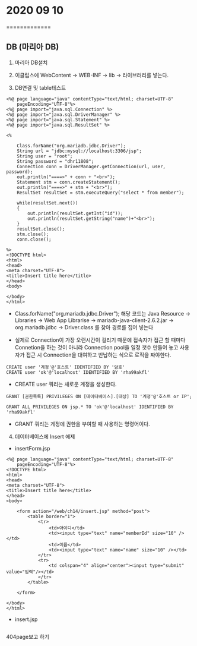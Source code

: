 # 2020 09 10
=============

## DB (마리아 DB)

1. 마리아 DB설치

2. 이클립스에 WebContent -> WEB-INF -> lib -> 라이브러리를 넣는다.

3. DB연결 및 table테스트
```
<%@ page language="java" contentType="text/html; charset=UTF-8"
    pageEncoding="UTF-8"%>
<%@ page import="java.sql.Connection" %>
<%@ page import="java.sql.DriverManager" %>
<%@ page import="java.sql.Statement" %>
<%@ page import="java.sql.ResultSet" %>

<%
	
	Class.forName("org.mariadb.jdbc.Driver");
	String url = "jdbc:mysql://localhost:3306/jsp";
	String user = "root";
	String password = "dhr11808";
	Connection conn = DriverManager.getConnection(url, user, password);
	out.println("====>" + conn + "<br>");
	Statement stm = conn.createStatement();
	out.println("====>" + stm + "<br>");
	ResultSet resultSet = stm.executeQuery("select * from member");
	
	while(resultSet.next())
	{
		out.println(resultSet.getInt("id"));
		out.println(resultSet.getString("name")+"<br>");
	}
	resultSet.close();
	stm.close();
	conn.close();

%>
<!DOCTYPE html>
<html>
<head>
<meta charset="UTF-8">
<title>Insert title here</title>
</head>
<body>

</body>
</html>
```

- Class.forName("org.mariadb.jdbc.Driver"); 해당 코드는 
Java Resource -> Libraries -> Web App Librarise -> mariadb-java-client-2.6.2.jar -> org.mariadb.jdbc -> Driver.class 를 찾아 경로를 집어 넣는다

- 실제로 Connection이 가장 오랜시간이 걸리기 때문에 접속자가 접근 할 때마다 Connetion을 하는 것이 아니라 Connection pool을 일정 갯수 만들어 놓고 사용자가 접근 시 Connection을 대여하고 반납하는 식으로 로직을 짜야한다.


```
CREATE user '계정'@'호스트' IDENTIFIED BY '암호'
CREATE user 'ok'@'localhost' IDENTIFIED BY 'rha99akfl'
```
- CREATE user 쿼리는 새로운 계정을 생성한다.

```
GRANT [권한목록] PRIVILEGES ON [데이터베이스].[대상] TO '계정'@'호스트 or IP';

GRANT ALL PRIVILEGES ON jsp.* TO 'ok'@'localhost' IDENTIFIED BY 'rha99akfl'
```
- GRANT 쿼리는 게정에 권한을 부여할 때 사용하는 명령어이다.


4. 데이터베이스에 Insert 에제

* insertForm.jsp
```
<%@ page language="java" contentType="text/html; charset=UTF-8"
    pageEncoding="UTF-8"%>
<!DOCTYPE html>
<html>
<head>
<meta charset="UTF-8">
<title>Insert title here</title>
</head>
<body>

	<form action="/web/ch14/insert.jsp" method="post">
		<table border="1">
			<tr>
				<td>아이디</td>
				<td><input type="text" name="memberId" size="10" /></td>
				<td>이름</td>
				<td><input type="text" name="name" size="10" /></td>
			</tr>
			<tr>
				<td colspan="4" align="center"><input type="submit" value="입력"/></td>
			</tr>
		</table>
		
	</form>

</body>
</html>
```

* insert.jsp
```
```
404page보고 하기
